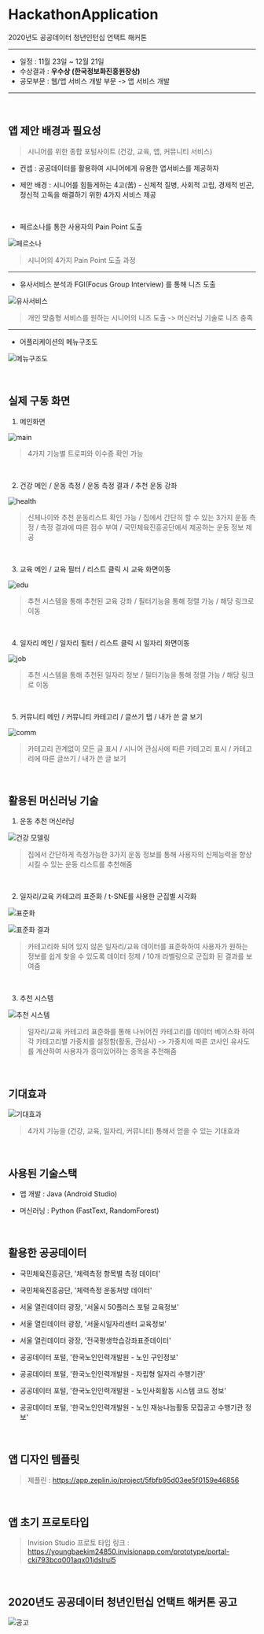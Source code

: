 # HackathonApplication

2020년도 공공데이터 청년인턴십 언택트 해커톤

---

- 일정 : 11월 23일 ~ 12월 21일
- 수상결과 : **우수상 (한국정보화진흥원장상)**
- 공모부문 : 웹/앱 서비스 개발 부문 -> 앱 서비스 개발

---

<br/>

## 앱 제안 배경과 필요성

> 시니어를 위한 종합 포털사이트 (건강, 교육, 앱, 커뮤니티 서비스)

- 컨셉 : 공공데이터를 활용하여 시니어에게 유용한 앱서비스를 제공하자

- 제안 배경 : 시니어를 힘들게하는 4고(苦) - 신체적 질병, 사회적 고립, 경제적 빈곤, 정신적 고독을 해결하기 위한 4가지 서비스 제공


<br/>

- 페르소나를 통한 사용자의 Pain Point 도출

![페르소나](https://user-images.githubusercontent.com/36183001/102783230-f6a87280-43dd-11eb-94d8-25d990696787.PNG)

> 시니어의 4가지 Pain Point 도출 과정

---

- 유사서비스 분석과 FGI(Focus Group Interview) 를 통해 니즈 도출

![유사서비스](https://user-images.githubusercontent.com/36183001/102785201-e8a82100-43e0-11eb-8c0b-ffaee49b17bd.png)

> 개인 맞춤형 서비스를 원하는 시니어의 니즈 도출 -> 머신러닝 기술로 니즈 충족

---

- 어플리케이션의 메뉴구조도

![메뉴구조도](https://user-images.githubusercontent.com/36183001/102783237-f7d99f80-43dd-11eb-9801-111fc7a7f69e.PNG)

<br/>


## 실제 구동 화면

1. 메인화면

![main](https://user-images.githubusercontent.com/36183001/102785507-74ba4880-43e1-11eb-9327-fc54d0701ccd.png)

> 4가지 기능별 트로피와 이수증 확인 가능


<br/>

2. 건강 메인 / 운동 측정 / 운동 측정 결과 / 추천 운동 강좌

![health](https://user-images.githubusercontent.com/36183001/102785628-9fa49c80-43e1-11eb-8dce-07f05c6df377.png)

> 신체나이와 추천 운동리스트 확인 가능 / 집에서 간단히 할 수 있는 3가지 운동 측정 / 측정 결과에 따른 점수 부여 / 국민체육진흥공단에서 제공하는 운동 정보 제공


<br/>

3. 교육 메인 / 교육 필터 / 리스트 클릭 시 교육 화면이동

![edu](https://user-images.githubusercontent.com/36183001/102785500-72f08500-43e1-11eb-965b-ae737fe7a18f.png)

> 추천 시스템을 통해 추천된 교육 강좌 / 필터기능을 통해 정렬 가능 / 해당 링크로 이동


<br/>

4. 일자리 메인 / 일자리 필터 / 리스트 클릭 시 일자리 화면이동

![job](https://user-images.githubusercontent.com/36183001/102785503-7421b200-43e1-11eb-8bca-7ac8d9b2de26.png)

> 추천 시스템을 통해 추천된 일자리 정보 / 필터기능을 통해 정렬 가능 / 해당 링크로 이동


<br/>

5. 커뮤니티 메인 / 커뮤니티 카테고리 / 글쓰기 탭 / 내가 쓴 글 보기

![comm](https://user-images.githubusercontent.com/36183001/102785505-74ba4880-43e1-11eb-991d-43a24b418e87.png)

> 카테고리 관계없이 모든 글 표시 / 시니어 관심사에 따른 카테고리 표시 / 카테고리에 따른 글쓰기 / 내가 쓴 글 보기


<br/>

## 활용된 머신러닝 기술

1. 운동 추천 머신러닝

![건강 모델링](https://user-images.githubusercontent.com/36183001/102784352-9e727000-43df-11eb-8aa8-7999d8b27df1.PNG)

> 집에서 간단하게 측정가능한 3가지 운동 정보를 통해 사용자의 신체능력을 향상시킬 수 있는 운동 리스트를 추천해줌


<br/>

2. 일자리/교육 카테고리 표준화 / t-SNE를 사용한 군집별 시각화

![표준화](https://user-images.githubusercontent.com/36183001/102784353-9f0b0680-43df-11eb-84a3-f488990d4e2d.PNG)

![표준화 결과](https://user-images.githubusercontent.com/36183001/102784354-9fa39d00-43df-11eb-8e67-e67bc6e341ba.PNG)

> 카테고리화 되어 있지 않은 일자리/교육 데이터를 표준화하여 사용자가 원하는 정보를 쉽게 찾을 수 있도록 데이터 정제 / 10개 라벨링으로 군집화 된 결과를 보여줌


<br/>

3. 추천 시스템

![추천 시스템](https://user-images.githubusercontent.com/36183001/102784355-a03c3380-43df-11eb-97f3-f109249ae280.PNG)

> 일자리/교육 카테고리 표준화를 통해 나뉘어진 카테고리를 데이터 베이스화 하여 각 카테고리별 가중치를 설정함(활동, 관심사) -> 가중치에 따른 코사인 유사도를 계산하여 사용자가 흥미있어하는 종목을 추천해줌


<br/>

## 기대효과

![기대효과](https://user-images.githubusercontent.com/36183001/102784188-5eab8880-43df-11eb-9a0f-1d49e41a1c8e.PNG)

> 4가지 기능을 (건강, 교육, 일자리, 커뮤니티) 통해서 얻을 수 있는 기대효과

<br/>

## 사용된 기술스택

- 앱 개발 : Java (Android Studio)

- 머신러닝 : Python (FastText, RandomForest)

<br/>

## 활용한 공공데이터

- 국민체육진흥공단, '체력측정 항목별 측정 데이터'

- 국민체육진흥공단, '체력측정 운동처방 데이터'

- 서울 열린데이터 광장, '서울시 50플러스 포털 교육정보'

- 서울 열린데이터 광장, '서울시일자리센터 교육정보'

- 서울 열린데이터 광장, '전국평생학습강좌표준데이터'

- 공공데이터 포털, '한국노인인력개발원 - 노인 구인정보'

- 공공데이터 포털, '한국노인인력개발원  - 자립형 일자리 수행기관'

- 공공데이터 포털, '한국노인인력개발원  - 노인사회활동 시스템 코드 정보'

- 공공데이터 포털, '한국노인인력개발원  - 노인 재능나늠활동 모집공고 수행기관 정보'

<br/>

## 앱 디자인 템플릿

> 제플린 : https://app.zeplin.io/project/5fbfb95d03ee5f0159e46856

<br/>

## 앱 초기 프로토타입

> Invision Studio 프로토 타입 링크 : https://youngbaekim24850.invisionapp.com/prototype/portal-cki793bcq001aqx01jdslrul5

<br/>

## 2020년도 공공데이터 청년인턴십 언택트 해커톤 공고

![공고](https://user-images.githubusercontent.com/36183001/102781915-c8c22e80-43db-11eb-89ad-6fbaf2935dce.PNG)
